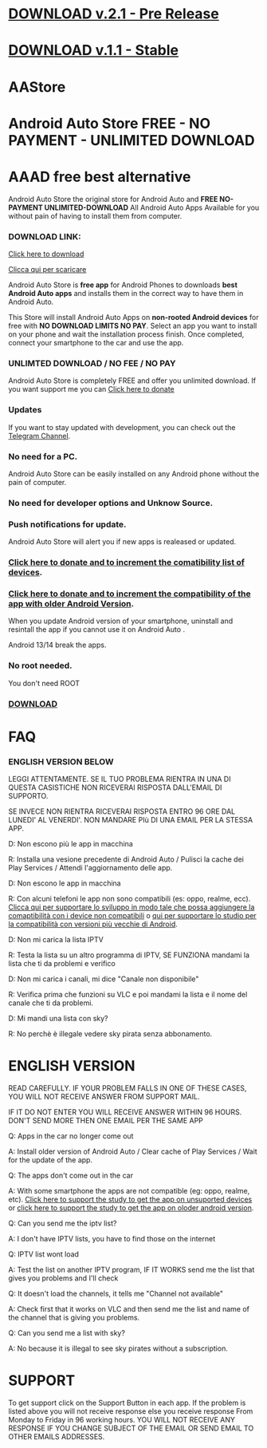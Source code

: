 # [DOWNLOAD v.2.1 - Pre Release](https://github.com/croccio/Android-Auto-Store/releases/download/2.1/aastore.2.1.apk)
# [DOWNLOAD v.1.1 - Stable](https://github.com/croccio/Android-Auto-Store/releases/download/1.1/aastore.apk)

# AAStore
# Android Auto Store FREE - NO PAYMENT - UNLIMITED DOWNLOAD
# AAAD free best alternative

Android Auto Store the original store for Android Auto and **FREE NO-PAYMENT UNLIMITED-DOWNLOAD**
All Android Auto Apps Available for you without pain of having to install them from computer.

### DOWNLOAD LINK: 
[Click here to download](https://github.com/croccio/Android-Auto-Store/releases/download/1.1/aastore.apk)

[Clicca qui per scaricare](https://github.com/croccio/Android-Auto-Store/releases/download/1.1/aastore.apk)

Android Auto Store is **free app** for Android Phones to downloads **best Android Auto apps** and installs them in the correct way to have them in Android Auto. 

This Store will install Android Auto Apps on **non-rooted Android devices** for free with **NO DOWNLOAD LIMITS NO PAY**.
Select an app you want to install on your phone and wait the installation process finish. Once completed, connect your smartphone to the car and use the app.


### UNLIMTED DOWNLOAD / NO FEE / NO PAY
Android Auto Store is completely FREE and offer you unlimited download. If you want support me you can [Click here to donate](https://www.paypal.com/donate?hosted_button_id=CMA34ZHWW4DHY)

### Updates

If you want to stay updated with development, you can check out the [Telegram Channel](https://t.me/androidautoapp).

### No need for a PC. 

Android Auto Store can be easily installed on any Android phone without the pain of computer.

### No need for developer options and Unknow Source.

### Push notifications for update.

Android Auto Store will alert you if new apps is realeased or updated. 

### [Click here to donate and to increment the comatibility list of devices](https://www.paypal.com/donate?hosted_button_id=BMUJETEP7TYWE).

### [Click here to donate and to increment the compatibility of the app with older Android Version](https://www.paypal.com/donate?hosted_button_id=7WYF2N5AN8YYL).

When you update Android version of your smartphone, uninstall and resintall the app if you cannot use it on Android Auto .

Android 13/14 break the apps.

### No root needed.

You don't need ROOT

### [DOWNLOAD](https://github.com/croccio/Android-Auto-Store/releases/download/1.1/aastore.apk)


# FAQ


### ENGLISH VERSION BELOW

LEGGI ATTENTAMENTE. SE IL TUO PROBLEMA RIENTRA IN UNA DI QUESTA CASISTICHE NON RICEVERAI RISPOSTA DALL'EMAIL DI SUPPORTO.

SE INVECE NON RIENTRA RICEVERAI RISPOSTA ENTRO 96 ORE DAL LUNEDI' AL VENERDI'. NON MANDARE PIù DI UNA EMAIL PER LA STESSA APP.

D: Non escono più le app in macchina

R: Installa una vesione precedente di Android Auto / Pulisci la cache dei Play Services / Attendi l'aggiornamento delle app.

D: Non escono le app in macchina

R: Con alcuni telefoni le app non sono compatibili (es: oppo, realme, ecc). [Clicca qui per supportare lo sviluppo in modo tale che possa aggiungere la comaptibilità con i device non compatibili](https://www.paypal.com/donate?hosted_button_id=BMUJETEP7TYWE) o [qui per supportare lo studio per la compatibilità con versioni più vecchie di Android](https://www.paypal.com/donate?hosted_button_id=7WYF2N5AN8YYL).

D: Non mi carica la lista IPTV

R: Testa la lista su un altro programma di IPTV, SE FUNZIONA mandami la lista che ti da problemi e verifico

D: Non mi carica i canali, mi dice "Canale non disponibile"

R: Verifica prima che funzioni su VLC e poi mandami la lista e il nome del canale che ti da problemi.

D: Mi mandi una lista con sky?

R: No perchè è illegale vedere sky pirata senza abbonamento.


# ENGLISH VERSION

READ CAREFULLY. IF YOUR PROBLEM FALLS IN ONE OF THESE CASES, YOU WILL NOT RECEIVE ANSWER FROM SUPPORT MAIL.

IF IT DO NOT ENTER YOU WILL RECEIVE ANSWER WITHIN 96 HOURS. DON'T SEND MORE THEN ONE EMAIL PER THE SAME APP

Q: Apps in the car no longer come out

A: Install older version of Android Auto / Clear cache of Play Services / Wait for the update of the app.

Q: The apps don't come out in the car

A: With some smartphone the apps are not compatible (eg: oppo, realme, etc). [Click here to support the study to get the app on unsuported devices](https://www.paypal.com/donate?hosted_button_id=BMUJETEP7TYWE) or [click here to support the study to get the app on oloder android version](https://www.paypal.com/donate?hosted_button_id=7WYF2N5AN8YYL).

Q: Can you send me the iptv list?

A: I don't have IPTV lists, you have to find those on the internet

Q: IPTV list wont load

A: Test the list on another IPTV program, IF IT WORKS send me the list that gives you problems and I'll check

Q: It doesn't load the channels, it tells me "Channel not available"

A: Check first that it works on VLC and then send me the list and name of the channel that is giving you problems.

Q: Can you send me a list with sky?

A: No because it is illegal to see sky pirates without a subscription.  

# SUPPORT

To get support click on the Support Button in each app. If the problem is listed above you will not receive response else you receive response From Monday to Friday in 96 working hours. YOU WILL NOT RECEIVE ANY RESPONSE IF YOU CHANGE SUBJECT OF THE EMAIL OR SEND EMAIL TO OTHER EMAILS ADDRESSES.
